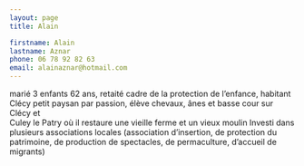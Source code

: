```yaml
---
layout: page
title: Alain

firstname: Alain
lastname: Aznar
phone: 06 78 92 82 63
email: alainaznar@hotmail.com
---
```


   marié 3 enfants
   62 ans, retaité
   cadre de la protection de l’enfance, habitant Clécy 
   petit paysan par passion, élève chevaux, ânes et basse cour sur Clécy et     
   Culey le Patry où il restaure une vieille ferme et un vieux moulin
   Investi dans plusieurs associations locales
   (association d’insertion, de protection du patrimoine, de production de spectacles, de 
   permaculture, d’accueil de migrants)

